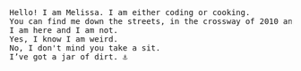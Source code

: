 <pre>



Hello! I am Melissa. I am either coding or cooking.
You can find me down the streets, in the crossway of 2010 and 2019.
I am here and I am not.
Yes, I know I am weird.
No, I don't mind you take a sit.
I’ve got a jar of dirt. ⚓️

</pre>
